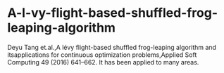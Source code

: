 # A-l-vy-flight-based-shuffled-frog-leaping-algorithm
Deyu Tang et.al.,A lévy flight-based shuffled frog-leaping algorithm and itsapplications for continuous optimization problems,Applied Soft Computing 49 (2016) 641–662.  It has been applied to many areas.
